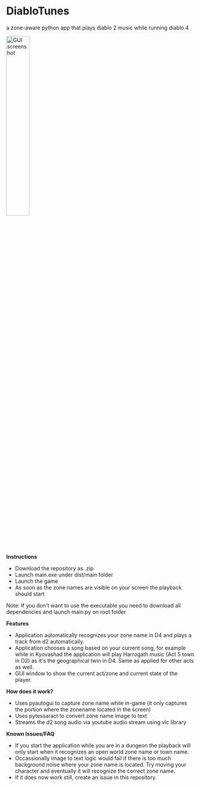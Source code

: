 # DiabloTunes
a zone-aware python app that plays diablo 2 music while running diablo 4

<img src="https://i.imgur.com/BVLHPBi.png" alt="GUI screenshot" width="35%" />

**Instructions**
- Download the repository as .zip
- Launch main.exe under dist/main folder 
- Launch the game
- As soon as the zone names are visible on your screen the playback should start

Note: If you don't want to use the executable you need to download all dependencies and launch main.py on root folder

**Features**
- Application automatically recognizes your zone name in D4 and plays a track from d2 automatically.
- Application chooses a song based on your current song, for example while in Kyovashad the application will play Harrogath music (Act 5 town in D2) as it's the geographical twin in D4. Same as applied for other acts as well.
- GUI window to show the current act/zone and current state of the player.

**How does it work?**
- Uses pyautogui to capture zone name while in-game (it only captures the portion where the zonename located in the screen)
- Uses pytessaract to convert zone name image to text
- Streams the d2 song audio via youtube audio stream using vlc library

**Known Issues/FAQ**
- If you start the application while you are in a dungeon the playback will only start when it recognizes an open world zone name or town name.
- Occassionally image to text logic would fail if there is too much background noise where your zone name is located. Try moving your character and eventually it will recognize the correct zone name.
- If it does now work still, create an issue in this repository.
